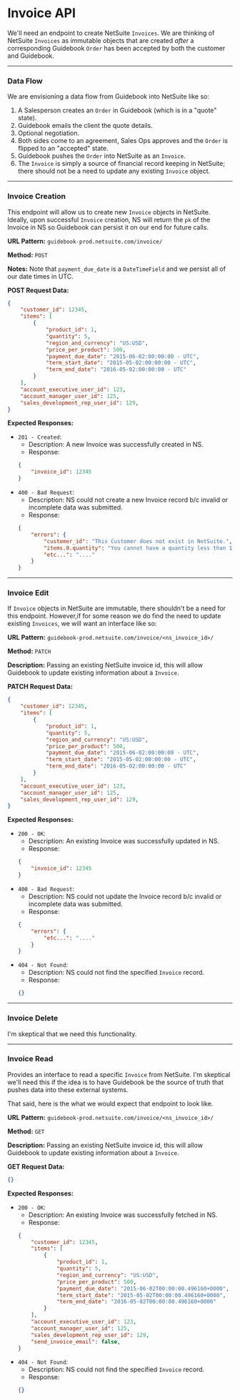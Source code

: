 # Invoice API
We'll need an endpoint to create NetSuite `Invoices`. We are thinking of NetSuite `Invoices` as immutable objects that are created _after_ a corresponding Guidebook `Order` has been accepted by both the customer and Guidebook.

-----------

### Data Flow
We are envisioning a data flow from Guidebook into NetSuite like so:

1. A Salesperson creates an `Order` in Guidebook (which is in a "quote" state).
1. Guidebook emails the client the quote details.
1. Optional negotiation.
1. Both sides come to an agreement, Sales Ops approves and the `Order` is flipped to an "accepted" state.
1. Guidebook pushes the `Order` into NetSuite as an `Invoice`.
1. The `Invoice` is simply a source of financial record keeping in NetSuite; there should not be a need to update any existing `Invoice` object.

-----------

### Invoice Creation
This endpoint will allow us to create new `Invoice` objects in NetSuite. Ideally, upon successful `Invoice` creation, NS will return the `pk` of the Invoice in NS so Guidebook can persist it on our end for future calls.

**URL Pattern:** `guidebook-prod.netsuite.com/invoice/`

**Method:** `POST`

**Notes:** Note that `payment_due_date` is a `DateTimeField` and we persist all of our date times in UTC.

**POST Request Data:**
```json
{
    "customer_id": 12345,
    "items": [
        {
            "product_id": 1,
            "quantity": 5,
            "region_and_currency": "US:USD",
            "price_per_product": 500,
            "payment_due_date": "2015-06-02:00:00:00 - UTC",
            "term_start_date": "2015-05-02:00:00:00 - UTC",
            "term_end_date": "2016-05-02:00:00:00 - UTC"
        }
    ],
    "account_executive_user_id": 123,
    "account_manager_user_id": 125,
    "sales_development_rep_user_id": 129,
}
```

**Expected Responses:**
* `201 - Created`:
  * Description: A new Invoice was successfully created in NS.
  * Response:
  ```json
  {
      "invoice_id": 12345
  }
  ```
* `400 - Bad Request`:
  * Description: NS could not create a new Invoice record b/c invalid or incomplete data was submitted.
  * Response:
  ```json
  {
      "errors": {
          "customer_id": "This Customer does not exist in NetSuite.",
          "items.0.quantity": "You cannot have a quantity less than 1.",
          "etc...": "...."
      }
  }
  ```


----------------

### Invoice Edit
If `Invoice` objects in NetSuite are immutable, there shouldn't be a need for this endpoint. However,if for some reason we do find the need to update existing `Invoices`, we will want an interface like so:

**URL Pattern:** `guidebook-prod.netsuite.com/invoice/<ns_invoice_id>/`

**Method:** `PATCH`

**Description:** Passing an existing NetSuite invoice id, this will allow Guidebook to update existing information about a `Invoice`.

**PATCH Request Data:**
```json
{
    "customer_id": 12345,
    "items": [
        {
            "product_id": 1,
            "quantity": 5,
            "region_and_currency": "US:USD",
            "price_per_product": 500,
            "payment_due_date": "2015-06-02:00:00:00 - UTC",
            "term_start_date": "2015-05-02:00:00:00 - UTC",
            "term_end_date": "2016-05-02:00:00:00 - UTC"
        }
    ],
    "account_executive_user_id": 123,
    "account_manager_user_id": 125,
    "sales_development_rep_user_id": 129,
}
```

**Expected Responses:**
* `200 - OK`:
  * Description: An existing Invoice was successfully updated in NS.
  * Response:
  ```json
  {
      "invoice_id": 12345
  }
  ```
* `400 - Bad Request`:
  * Description: NS could not update the Invoice record b/c invalid or incomplete data was submitted.
  * Response:
  ```json
  {
      "errors": {
          "etc...": "...."
      }
  }
  ```
* `404 - Not Found`:
  * Description: NS could not find the specified `Invoice` record.
  * Response:
  ```json
  {}
  ```

------------

### Invoice Delete
I'm skeptical that we need this functionality.


------------

### Invoice Read
Provides an interface to read a specific `Invoice` from NetSuite. I'm skeptical we'll need this if the idea is to have Guidebook be the source of truth that pushes data into these external systems.

That said, here is the what we would expect that endpoint to look like.

**URL Pattern:** `guidebook-prod.netsuite.com/invoice/<ns_invoice_id>/`

**Method:** `GET`

**Description:** Passing an existing NetSuite invoice id, this will allow Guidebook to update existing information about a `Invoice`.

**GET Request Data:**
```json
{}
```

**Expected Responses:**
* `200 - OK`:
  * Description: An existing Invoice was successfully fetched in NS.
  * Response:
  ```json
  {
      "customer_id": 12345,
      "items": [
          {
              "product_id": 1,
              "quantity": 5,
              "region_and_currency": "US:USD",
              "price_per_product": 500,
              "payment_due_date": "2015-06-02T00:00:00.496160+0000",
              "term_start_date": "2015-05-02T00:00:00.496160+0000",
              "term_end_date": "2016-05-02T00:00:00.496160+0000"
          }
      ],
      "account_executive_user_id": 123,
      "account_manager_user_id": 125,
      "sales_development_rep_user_id": 129,
      "send_invoice_email": false,
  }
  ```
* `404 - Not Found`:
  * Description: NS could not find the specified `Invoice` record.
  * Response:
  ```json
  {}
  ```

